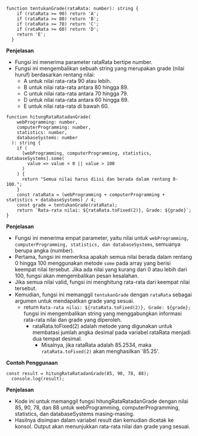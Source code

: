 ```
function tentukanGrade(rataRata: number): string {
    if (rataRata >= 90) return 'A';
    if (rataRata >= 80) return 'B';
    if (rataRata >= 70) return 'C';
    if (rataRata >= 60) return 'D';
    return 'E';
  }
```
**Penjelasan**
- Fungsi ini menerima parameter rataRata bertipe number.
- Fungsi ini mengembalikan sebuah string yang merupakan grade (nilai huruf) berdasarkan rentang nilai:
  - A untuk nilai rata-rata 90 atau lebih.
  - B untuk nilai rata-rata antara 80 hingga 89.
  - C untuk nilai rata-rata antara 70 hingga 79.
  - D untuk nilai rata-rata antara 60 hingga 69.
  - E untuk nilai rata-rata di bawah 60.
```
function hitungRataRatadanGrade(
    webProgramming: number,
    computerProgramming: number,
    statistics: number,
    databaseSystems: number
  ): string {
    if (
      [webProgramming, computerProgramming, statistics, databaseSystems].some(
        value => value < 0 || value > 100
      )
    ) {
      return "Semua nilai harus diisi dan berada dalam rentang 0-100.";
    }
    const rataRata = (webProgramming + computerProgramming + statistics + databaseSystems) / 4;
    const grade = tentukanGrade(rataRata);
    return `Rata-rata nilai: ${rataRata.toFixed(2)}, Grade: ${grade}`;
}
```
**Penjelasan**
- Fungsi ini menerima empat parameter, yaitu nilai untuk `webProgramming, computerProgramming, statistics, dan databaseSystems`, semuanya berupa angka (number).
- Pertama, fungsi ini memeriksa apakah semua nilai berada dalam rentang 0 hingga 100 menggunakan metode `some` pada array yang berisi keempat nilai tersebut. Jika ada nilai yang kurang dari 0 atau lebih dari 100, fungsi akan mengembalikan pesan kesalahan.
- Jika semua nilai valid, fungsi ini menghitung rata-rata dari keempat nilai tersebut.
- Kemudian, fungsi ini memanggil `tentukanGrade` dengan `rataRata` sebagai argumen untuk mendapatkan grade yang sesuai.
    - return `Rata-rata nilai: ${rataRata.toFixed(2)}, Grade: ${grade};` fungsi ini mengembalikan string yang menggabungkan informasi rata-rata nilai dan grade  yang diperoleh.
        - rataRata.toFixed(2) adalah metode yang digunakan untuk membatasi jumlah angka desimal pada variabel rataRata menjadi dua tempat desimal.
            - Misalnya, jika rataRata adalah 85.2534, maka `rataRata.toFixed(2)` akan menghasilkan '85.25'.

**Contoh Penggunaan**
```
const result = hitungRataRatadanGrade(85, 90, 78, 88);
  console.log(result);   
```
**Penjelasan**
- Kode ini untuk memanggil fungsi hitungRataRatadanGrade dengan nilai 85, 90, 78, dan 88 untuk webProgramming, computerProgramming, statistics, dan databaseSystems masing-masing.
- Hasilnya disimpan dalam variabel result dan kemudian dicetak ke konsol. Output akan menunjukkan rata-rata nilai dan grade yang sesuai.

